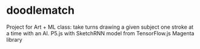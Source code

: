 # doodlematch
Project for Art + ML class: take turns drawing a given subject one stroke at a time with an AI. P5.js with SketchRNN model from TensorFlow.js Magenta library
